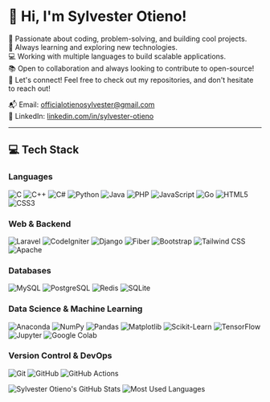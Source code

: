 # 👋 Hi, I'm Sylvester Otieno!

🔧 Passionate about coding, problem-solving, and building cool projects.  
🌱 Always learning and exploring new technologies.  
💻 Working with multiple languages to build scalable applications.  
📚 Open to collaboration and always looking to contribute to open-source!  
💬 Let's connect! Feel free to check out my repositories, and don't hesitate to reach out!

📬 Email: [officialotienosylvester@gmail.com](mailto:officialotienosylvester@gmail.com)  
📎 LinkedIn: [linkedin.com/in/sylvester-otieno](https://linkedin.com/in/sylvester-otieno)

---

## 💻 Tech Stack

### **Languages**
![C](https://img.shields.io/badge/C-A8B9CC?style=for-the-badge&logo=c&logoColor=white)
![C++](https://img.shields.io/badge/C%2B%2B-00599C?style=for-the-badge&logo=c%2B%2B&logoColor=white)
![C#](https://img.shields.io/badge/C%23-68217A?style=for-the-badge&logo=csharp&logoColor=white)
![Python](https://img.shields.io/badge/Python-3776AB?style=for-the-badge&logo=python&logoColor=white)
![Java](https://img.shields.io/badge/Java-007396?style=for-the-badge&logo=java&logoColor=white)
![PHP](https://img.shields.io/badge/PHP-777BB4?style=for-the-badge&logo=php&logoColor=white)
![JavaScript](https://img.shields.io/badge/JavaScript-F7DF1E?style=for-the-badge&logo=javascript&logoColor=black)
![Go](https://img.shields.io/badge/Go-00ADD8?style=for-the-badge&logo=go&logoColor=white)
![HTML5](https://img.shields.io/badge/HTML5-E34F26?style=for-the-badge&logo=html5&logoColor=white)
![CSS3](https://img.shields.io/badge/CSS3-1572B6?style=for-the-badge&logo=css3&logoColor=white)

### **Web & Backend**
![Laravel](https://img.shields.io/badge/Laravel-EF4135?style=for-the-badge&logo=laravel&logoColor=white)
![CodeIgniter](https://img.shields.io/badge/CodeIgniter-EF4135?style=for-the-badge&logo=codeigniter&logoColor=white)
![Django](https://img.shields.io/badge/Django-092E20?style=for-the-badge&logo=django&logoColor=white)
![Fiber](https://img.shields.io/badge/Fiber-FF6C37?style=for-the-badge&logo=fiber&logoColor=white)
![Bootstrap](https://img.shields.io/badge/Bootstrap-563D7C?style=for-the-badge&logo=bootstrap&logoColor=white)
![Tailwind CSS](https://img.shields.io/badge/Tailwind%20CSS-38B2AC?style=for-the-badge&logo=tailwind-css&logoColor=white)
![Apache](https://img.shields.io/badge/Apache-D22128?style=for-the-badge&logo=apache&logoColor=white)

### **Databases**
![MySQL](https://img.shields.io/badge/MySQL-4479A1?style=for-the-badge&logo=mysql&logoColor=white)
![PostgreSQL](https://img.shields.io/badge/PostgreSQL-4169E1?style=for-the-badge&logo=postgresql&logoColor=white)
![Redis](https://img.shields.io/badge/Redis-DC382D?style=for-the-badge&logo=redis&logoColor=white)
![SQLite](https://img.shields.io/badge/SQLite-07405E?style=for-the-badge&logo=sqlite&logoColor=white)


### **Data Science & Machine Learning**
![Anaconda](https://img.shields.io/badge/Anaconda-44A833?style=for-the-badge&logo=anaconda&logoColor=white)
![NumPy](https://img.shields.io/badge/NumPy-013243?style=for-the-badge&logo=numpy&logoColor=white)
![Pandas](https://img.shields.io/badge/Pandas-150458?style=for-the-badge&logo=pandas&logoColor=white)
![Matplotlib](https://img.shields.io/badge/Matplotlib-11557C?style=for-the-badge)
![Scikit-Learn](https://img.shields.io/badge/Scikit--Learn-F7931E?style=for-the-badge)
![TensorFlow](https://img.shields.io/badge/TensorFlow-FF6F00?style=for-the-badge&logo=tensorflow&logoColor=white)
![Jupyter](https://img.shields.io/badge/Jupyter-F37626?style=for-the-badge&logo=jupyter&logoColor=white)
![Google Colab](https://img.shields.io/badge/Google%20Colab-F9AB00?style=for-the-badge&logo=google-colab&logoColor=white)

### **Version Control & DevOps**
![Git](https://img.shields.io/badge/Git-F05032?style=for-the-badge&logo=git&logoColor=white)
![GitHub](https://img.shields.io/badge/GitHub-181717?style=for-the-badge&logo=github&logoColor=white)
![GitHub Actions](https://img.shields.io/badge/GitHub_Actions-2088FF?style=for-the-badge&logo=githubactions&logoColor=white)


![Sylvester Otieno's GitHub Stats](https://github-readme-stats.vercel.app/api?username=Sylvester976&show_icons=true&theme=gruvbox)
![Most Used Languages](https://m-b-s.vercel.app/api/top-langs/?username=Sylvester976&layout=compact&theme=gruvbox)
